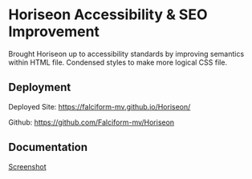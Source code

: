 
# Horiseon Accessibility & SEO Improvement

Brought Horiseon up to accessibility standards by improving semantics within HTML file. Condensed styles to make more logical CSS file. 

## Deployment

Deployed Site: https://falciform-mv.github.io/Horiseon/

Github: https://github.com/Falciform-mv/Horiseon

  
## Documentation

[Screenshot](https://user-images.githubusercontent.com/85845397/123561061-eb0e7d80-d76b-11eb-8d46-323331e8d18a.jpg)

  